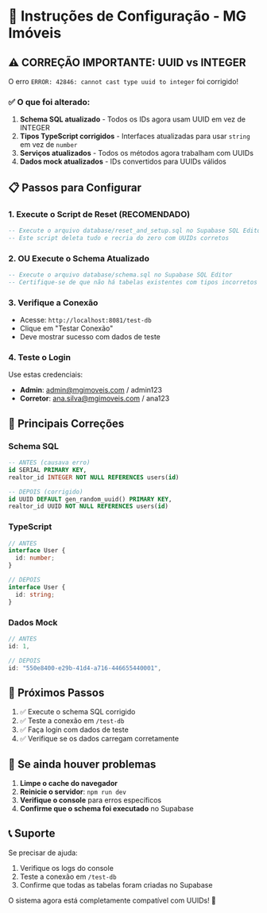 # 🚀 Instruções de Configuração - MG Imóveis

## ⚠️ CORREÇÃO IMPORTANTE: UUID vs INTEGER

O erro `ERROR: 42846: cannot cast type uuid to integer` foi corrigido! 

### ✅ O que foi alterado:

1. **Schema SQL atualizado** - Todos os IDs agora usam UUID em vez de INTEGER
2. **Tipos TypeScript corrigidos** - Interfaces atualizadas para usar `string` em vez de `number`
3. **Serviços atualizados** - Todos os métodos agora trabalham com UUIDs
4. **Dados mock atualizados** - IDs convertidos para UUIDs válidos

## 📋 Passos para Configurar

### 1. Execute o Script de Reset (RECOMENDADO)
```sql
-- Execute o arquivo database/reset_and_setup.sql no Supabase SQL Editor
-- Este script deleta tudo e recria do zero com UUIDs corretos
```

### 2. OU Execute o Schema Atualizado
```sql
-- Execute o arquivo database/schema.sql no Supabase SQL Editor
-- Certifique-se de que não há tabelas existentes com tipos incorretos
```

### 3. Verifique a Conexão
- Acesse: `http://localhost:8081/test-db`
- Clique em "Testar Conexão"
- Deve mostrar sucesso com dados de teste

### 4. Teste o Login
Use estas credenciais:
- **Admin**: admin@mgimoveis.com / admin123
- **Corretor**: ana.silva@mgimoveis.com / ana123

## 🔧 Principais Correções

### Schema SQL
```sql
-- ANTES (causava erro)
id SERIAL PRIMARY KEY,
realtor_id INTEGER NOT NULL REFERENCES users(id)

-- DEPOIS (corrigido)
id UUID DEFAULT gen_random_uuid() PRIMARY KEY,
realtor_id UUID NOT NULL REFERENCES users(id)
```

### TypeScript
```typescript
// ANTES
interface User {
  id: number;
}

// DEPOIS
interface User {
  id: string;
}
```

### Dados Mock
```typescript
// ANTES
id: 1,

// DEPOIS
id: "550e8400-e29b-41d4-a716-446655440001",
```

## 🎯 Próximos Passos

1. ✅ Execute o schema SQL corrigido
2. ✅ Teste a conexão em `/test-db`
3. ✅ Faça login com dados de teste
4. ✅ Verifique se os dados carregam corretamente

## 🐛 Se ainda houver problemas

1. **Limpe o cache do navegador**
2. **Reinicie o servidor**: `npm run dev`
3. **Verifique o console** para erros específicos
4. **Confirme que o schema foi executado** no Supabase

## 📞 Suporte

Se precisar de ajuda:
1. Verifique os logs do console
2. Teste a conexão em `/test-db`
3. Confirme que todas as tabelas foram criadas no Supabase

O sistema agora está completamente compatível com UUIDs! 🎉
